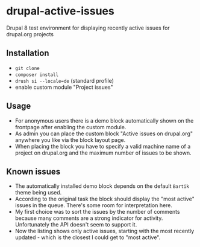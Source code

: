 # drupal-active-issues
Drupal 8 test environment for displaying recently active issues for drupal.org projects

## Installation

 - `git clone`
 - `composer install`
 - `drush si --locale=de` (standard profile)
 - enable custom module "Project issues"

## Usage

 - For anonymous users there is a demo block automatically shown on the frontpage after enabling the custom module.
 - As admin you can place the custom block "Active issues on drupal.org" anywhere you like via the block layout page.
 - When placing the block you have to specify a valid machine name of a project on drupal.org and the maximum number of issues to be shown.

## Known issues
 - The automatically installed demo block depends on the default `Bartik` theme being used.
 - According to the original task the block should display the "most active" issues in the queue. There's some room for interpretation here.
 - My first choice was to sort the issues by the number of comments because many comments are a strong indicator for activity. Unfortunately the API doesn't seem to support it.
 - Now the listing shows only active issues, starting with the most recently updated - which is the closest I could get to "most active".
